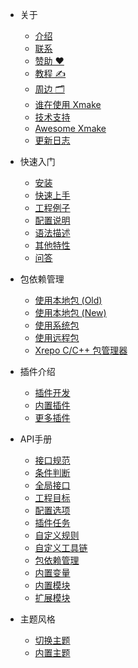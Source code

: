 - 关于
  
  - [介绍](https://chunqian.github.io/xmake/about/introduction.md)
  - [联系](https://chunqian.github.io/xmake/about/contact.md)
  - [赞助 ❤️](https://chunqian.github.io/xmake/about/sponsor.md)
  - [教程 ✍️](https://chunqian.github.io/xmake/about/course.md)
  - [周边 🗂️](https://chunqian.github.io/xmake/about/peripheral_items.md)
  - [谁在使用 Xmake](https://chunqian.github.io/xmake/about/who_is_using_xmake.md)
  - [技术支持](https://chunqian.github.io/xmake/about/technical_support.md)
  - [Awesome Xmake](https://chunqian.github.io/xmake/about/awesome.md)
  - [更新日志](https://chunqian.github.io/xmake/about/changelog.md)
 
- 快速入门

  - [安装](https://chunqian.github.io/xmake/guide/installation.md)
  - [快速上手](https://chunqian.github.io/xmake/guide/quickstart.md)
  - [工程例子](https://chunqian.github.io/xmake/guide/project_examples.md)
  - [配置说明](https://chunqian.github.io/xmake/guide/configuration.md)
  - [语法描述](https://chunqian.github.io/xmake/guide/syntax_description.md)
  - [其他特性](https://chunqian.github.io/xmake/guide/other_features.md)
  - [问答](https://chunqian.github.io/xmake/guide/faq.md)

- 包依赖管理

  - [使用本地包 (Old)](https://chunqian.github.io/xmake/package/local_package_old.md)
  - [使用本地包 (New)](https://chunqian.github.io/xmake/package/local_package.md)
  - [使用系统包](https://chunqian.github.io/xmake/package/system_package.md)
  - [使用远程包](https://chunqian.github.io/xmake/package/remote_package.md)
  - [Xrepo C/C++ 包管理器](https://chunqian.github.io/https://xrepo.xmake.io/#/zh-cn/getting_started)

- 插件介绍

  - [插件开发](https://chunqian.github.io/xmake/plugin/plugin_development.md)
  - [内置插件](https://chunqian.github.io/xmake/plugin/builtin_plugins.md)
  - [更多插件](https://chunqian.github.io/xmake/plugin/more_plugins.md)

- API手册

  - [接口规范](https://chunqian.github.io/xmake/manual/specification.md)
  - [条件判断](https://chunqian.github.io/xmake/manual/conditions.md)
  - [全局接口](https://chunqian.github.io/xmake/manual/global_interfaces.md)
  - [工程目标](https://chunqian.github.io/xmake/manual/project_target.md)
  - [配置选项](https://chunqian.github.io/xmake/manual/configuration_option.md)
  - [插件任务](https://chunqian.github.io/xmake/manual/plugin_task.md)
  - [自定义规则](https://chunqian.github.io/xmake/manual/custom_rule.md)
  - [自定义工具链](https://chunqian.github.io/xmake/manual/custom_toolchain.md)
  - [包依赖管理](https://chunqian.github.io/xmake/manual/package_dependencies.md)
  - [内置变量](https://chunqian.github.io/xmake/manual/builtin_variables.md)
  - [内置模块](https://chunqian.github.io/xmake/manual/builtin_modules.md)
  - [扩展模块](https://chunqian.github.io/xmake/manual/extension_modules.md)

- 主题风格

  - [切换主题](https://chunqian.github.io/xmake/theme/switch_theme.md)
  - [内置主题](https://chunqian.github.io/xmake/theme/builtin_themes.md)

